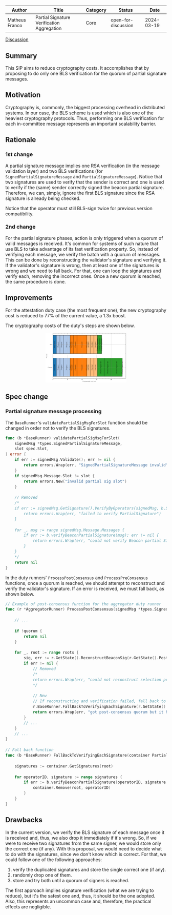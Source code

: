 |     Author     |                   Title                    | Category |       Status        |    Date    |
| -------------- | ------------------------------------------ | -------- | ------------------- | ---------- |
| Matheus Franco | Partial Signature Verification Aggregation | Core     | open-for-discussion | 2024-03-19 |

[Discussion](https://github.com/bloxapp/SIPs/discussions/38)

## Summary

This SIP aims to reduce cryptography costs. It accomplishes that by proposing to do only one BLS verification for the quorum of partial signature messages.

## Motivation

Cryptography is, commonly, the biggest processing overhead in distributed systems. In our case, the BLS scheme is used which is also one of the heaviest cryptography protocols. Thus, performing one BLS verification for each in-committee message represents an important scalability barrier.

## Rationale

### 1st change

A partial signature message implies one RSA verification (in the message validation layer) and two BLS verifications (for `SignedPartialSignatureMessage` and `PartialSignatureMessage`). Notice that two signatures are used to verify that the sender is correct and one is used to verify if the (same) sender correctly signed the beacon partial signature. Therefore, we can, simply, ignore the first BLS signature since the RSA signature is already being checked.

Notice that the operator must still BLS-sign twice for previous version compatibility.

### 2nd change

For the partial signature phases, action is only triggered when a quorum of valid messages is received. It's common for systems of such nature that use BLS to take advantage of its fast verification property. So, instead of verifying each message, we verify the batch with a quorum of messages. This can be done by reconstructing the validator's signature and verifying it. If the validator's signature is wrong, then at least one of the signatures is wrong and we need to fall back. For that, one can loop the signatures and verify each, removing the incorrect ones. Once a new quorum is reached, the same procedure is done.

## Improvements

For the attestation duty case (the most frequent one), the new cryptography cost is reduced to $77$% of the current value, a 1.3x boost.

The cryptography costs of the duty's steps are shown below.

<p align="center">
<img src="./images/partial_signature_verification_aggregation/partial_signature_verification_aggregation_gantt.png"  width="50%" height="80%">
</p>


## Spec change

### Partial signature message processing

The `BaseRunner`'s `validatePartialSigMsgForSlot` function should be changed in order not to verify the BLS signatures.

```go
func (b *BaseRunner) validatePartialSigMsgForSlot(
	signedMsg *types.SignedPartialSignatureMessage,
	slot spec.Slot,
) error {
	if err := signedMsg.Validate(); err != nil {
		return errors.Wrap(err, "SignedPartialSignatureMessage invalid")
	}
	if signedMsg.Message.Slot != slot {
		return errors.New("invalid partial sig slot")
	}

	// Removed
	/*
	if err := signedMsg.GetSignature().VerifyByOperators(signedMsg, b.Share.DomainType, types.PartialSignatureType, b.Share.Committee); err != nil {
		return errors.Wrap(err, "failed to verify PartialSignature")
	}

	for _, msg := range signedMsg.Message.Messages {
		if err := b.verifyBeaconPartialSignature(msg); err != nil {
			return errors.Wrap(err, "could not verify Beacon partial Signature")
		}
	}
	*/
	return nil
}
```

In the duty runners' `ProcessPostConsensus` and `ProcessPreConsensus` functions, once a quorum is reached, we should attempt to reconstruct and verify the validator's signature. If an error is received, we must fall back, as shown below.

```go
// Example of post-consensus function for the aggregator duty runner
func (r *AggregatorRunner) ProcessPostConsensus(signedMsg *types.SignedPartialSignatureMessage) error {

	// ...

	if !quorum {
		return nil
	}

	for _, root := range roots {
		sig, err := r.GetState().ReconstructBeaconSig(r.GetState().PostConsensusContainer, root, r.GetShare().ValidatorPubKey)
		if err != nil {
			// Removed
			/*
			return errors.Wrap(err, "could not reconstruct selection proof sig")
			*/

			// New
			// If reconstructing and verification failed, fall back to verifying each partial signature
			r.BaseRunner.FallBackToVerifyingEachSignature(r.GetState().PostConsensusContainer, root)
			return errors.Wrap(err, "got post-consensus quorum but it has invalid signatures")
		}
		// ...
	}
	// ...
}

// Fall back function
func (b *BaseRunner) FallBackToVerifyingEachSignature(container PartialSigContainer, root [32]byte) {

	signatures := container.GetSignatures(root)

	for operatorID, signature := range signatures {
		if err := b.verifyBeaconPartialSignature(operatorID, signature, root); err != nil {
			container.Remove(root, operatorID)
		}
	}
}
```

## Drawbacks

In the current version, we verify the BLS signature of each message once it is received and, thus, we also drop it immediately if it's wrong. So, if we were to receive two signatures from the same signer, we would store only the correct one (if any). With this proposal, we would need to decide what to do with the signatures, since we don't know which is correct. For that, we could follow one of the following approaches:
1. verify the duplicated signatures and store the single correct one (if any).
2. randomly drop one of them.
3. store and try both until a quorum of signers is reached.

The first approach implies signature verification (what we are trying to reduce), but it's the safest one and, thus, it should be the one adopted. Also, this represents an uncommon case and, therefore, the practical effects are negligible.
